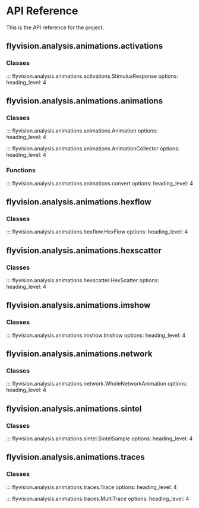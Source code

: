 # API Reference

This is the API reference for the project.

## flyvision.analysis.animations.activations

### Classes

::: flyvision.analysis.animations.activations.StimulusResponse
    options:
      heading_level: 4

## flyvision.analysis.animations.animations

### Classes

::: flyvision.analysis.animations.animations.Animation
    options:
      heading_level: 4

::: flyvision.analysis.animations.animations.AnimationCollector
    options:
      heading_level: 4

### Functions

::: flyvision.analysis.animations.animations.convert
    options:
      heading_level: 4

## flyvision.analysis.animations.hexflow

### Classes

::: flyvision.analysis.animations.hexflow.HexFlow
    options:
      heading_level: 4

## flyvision.analysis.animations.hexscatter

### Classes

::: flyvision.analysis.animations.hexscatter.HexScatter
    options:
      heading_level: 4

## flyvision.analysis.animations.imshow

### Classes

::: flyvision.analysis.animations.imshow.Imshow
    options:
      heading_level: 4

## flyvision.analysis.animations.network

### Classes

::: flyvision.analysis.animations.network.WholeNetworkAnimation
    options:
      heading_level: 4

## flyvision.analysis.animations.sintel

### Classes

::: flyvision.analysis.animations.sintel.SintelSample
    options:
      heading_level: 4

## flyvision.analysis.animations.traces

### Classes

::: flyvision.analysis.animations.traces.Trace
    options:
      heading_level: 4

::: flyvision.analysis.animations.traces.MultiTrace
    options:
      heading_level: 4
